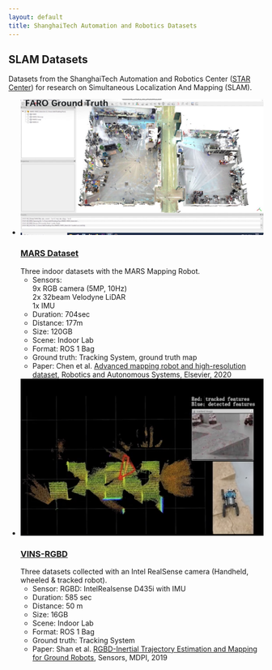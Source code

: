 ```yaml
---
layout: default
title: ShanghaiTech Automation and Robotics Datasets
---
```


## SLAM Datasets

Datasets from the ShanghaiTech Automation and Robotics Center ([STAR Center](https://star-center.shanghaitech.edu.cn/)) for research on Simultaneous Localization And Mapping (SLAM).


<ul id="datasets">
	<li> 
	  <img src="/imgs/mars.jpg"/>
	  <h3><a target="_blank" href="https://robotics.shanghaitech.edu.cn/datasets/MARS-Dataset">MARS Dataset</a></h3>
	  Three indoor datasets with the MARS Mapping Robot.
		<ul>
			<li> Sensors:<br>
				9x RGB camera (5MP, 10Hz)<br>
				2x 32beam Velodyne LiDAR<br>
			1x IMU</li>
			<li> Duration: 704sec</li>
			<li> Distance: 177m</li>
			<li> Size: 120GB</li>
			<li> Scene: Indoor Lab</li> 
			<li> Format: ROS 1 Bag</li> 
			<li> Ground truth: Tracking System, ground truth map</li>
			<li> Paper: Chen et al. <a href="https://doi.org/10.1016/j.robot.2020.103559" target="_blank">Advanced mapping robot and high-resolution dataset</a>, Robotics and Autonomous Systems, Elsevier, 2020</li>
		</ul>
	</li>	<li> 
	  <img src="/imgs/vins-rgbd.jpg"/>
	  <h3><a target="_blank" href="https://robotics.shanghaitech.edu.cn/datasets/VINS-RGBD">VINS-RGBD</a></h3>
	  Three datasets collected with an Intel RealSense camera (Handheld, wheeled & tracked robot).
		<ul>
			<li> Sensor: RGBD: IntelRealsense D435i with IMU</li>
			<li> Duration: 585 sec</li>   
			<li> Distance: 50 m</li> 
			<li> Size: 16GB</li>
			<li> Scene: Indoor Lab</li> 
			<li> Format: ROS 1 Bag</li> 
			<li> Ground truth: Tracking System</li>
			<li> Paper: Shan et al. <a href="https://doi.org/10.3390/s19102251" target="_blank">RGBD-Inertial Trajectory Estimation and Mapping for Ground Robots</a>, Sensors, MDPI, 2019</li>
		</ul>
	</li>
</ul>



